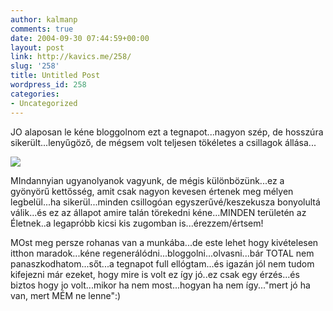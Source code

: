 ```yaml
---
author: kalmanp
comments: true
date: 2004-09-30 07:44:59+00:00
layout: post
link: http://kavics.me/258/
slug: '258'
title: Untitled Post
wordpress_id: 258
categories:
- Uncategorized
---
```


JO alaposan le kéne bloggolnom ezt a tegnapot...nagyon szép, de hosszúra sikerült...lenyűgöző, de mégsem volt teljesen tökéletes a csillagok állása...




![](http://kavics.freeblog.hu/Files/labam.JPG)




MIndannyian ugyanolyanok vagyunk, de mégis különbözünk...ez a gyönyörű kettősség, amit csak nagyon kevesen értenek meg mélyen legbelül...ha sikerül...minden csillogóan egyszerűvé/keszekusza bonyolultá válik...és ez az állapot amire talán törekedni kéne...MINDEN területén az Életnek..a legapróbb kicsi kis zugomban is...érezzem/értsem!




MOst meg persze rohanas van a munkába...de este lehet hogy kivételesen itthon maradok...kéne regenerálódni...bloggolni...olvasni...bár TOTAL nem panaszkodhatom...sőt...a tegnapot full ellógtam...és igazán jól nem tudom kifejezni már ezeket, hogy mire is volt ez így jó..ez csak egy érzés...és biztos hogy jo volt...mikor ha nem most...hogyan ha nem így..."mert jó ha van, mert MÉM ne lenne":)
